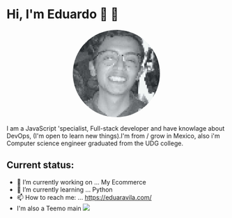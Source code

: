 # Hi, I'm Eduardo 👋 🎈

  <p align="center"><img src="https://raw.githubusercontent.com/YOURMATADOR/YOURMATADOR/master/output-onlinejpgtools.jpg" height="auto" width="200" style="border-radius:50%; margin:auto;"></p>


I am a JavaScript 'specialist, Full-stack developer and have knowlage about DevOps, (I'm open to learn new things).I'm from / grow in Mexico, also i'm Computer science engineer graduated from the UDG college.
        
## Current status:

- 🔭 I’m currently working on ... My Ecommerce
- 🌱 I’m currently learning ... Python
- 📫 How to reach me: ... https://eduaravila.com/
- I'm also a Teemo main <img src="https://media.giphy.com/media/yFITIolMdd25q/giphy.gif" height="auto" width="150"/>


<!-- 😊 -->